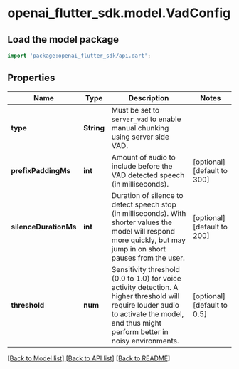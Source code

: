 # openai_flutter_sdk.model.VadConfig

## Load the model package
```dart
import 'package:openai_flutter_sdk/api.dart';
```

## Properties
Name | Type | Description | Notes
------------ | ------------- | ------------- | -------------
**type** | **String** | Must be set to `server_vad` to enable manual chunking using server side VAD. | 
**prefixPaddingMs** | **int** | Amount of audio to include before the VAD detected speech (in  milliseconds).  | [optional] [default to 300]
**silenceDurationMs** | **int** | Duration of silence to detect speech stop (in milliseconds). With shorter values the model will respond more quickly,  but may jump in on short pauses from the user.  | [optional] [default to 200]
**threshold** | **num** | Sensitivity threshold (0.0 to 1.0) for voice activity detection. A  higher threshold will require louder audio to activate the model, and  thus might perform better in noisy environments.  | [optional] [default to 0.5]

[[Back to Model list]](../README.md#documentation-for-models) [[Back to API list]](../README.md#documentation-for-api-endpoints) [[Back to README]](../README.md)


